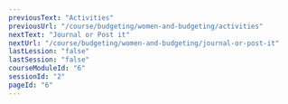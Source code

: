 ```yaml
---
previousText: "Activities"
previousUrl: "/course/budgeting/women-and-budgeting/activities"
nextText: "Journal or Post it"
nextUrl: "/course/budgeting/women-and-budgeting/journal-or-post-it"
lastLession: "false"
lastSession: "false"
courseModuleId: "6"
sessionId: "2"
pageId: "6"
---
```



